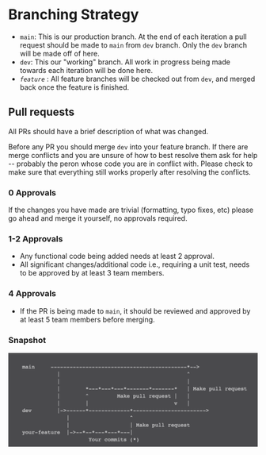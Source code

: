 # Branching Strategy
- ```main```: This is our production branch. At the end of each iteration a pull request should be made to `main` from `dev` branch. Only the `dev` branch will be made off of here.
- ```dev```: This our "working" branch. All work in progress being made towards each iteration will be done here.
- *```feature```* : All feature branches will be checked out from `dev`, and merged back once the feature is finished.

## Pull requests 
All PRs should have a brief description of what was changed.

Before any PR you should merge  `dev`  into your feature branch. If there are merge conflicts and you are unsure of how to best resolve them ask for help -- probably the peron whose code you are in conflict with. Please check to make sure that everything still works properly after resolving the conflicts.

### 0 Approvals

 If the changes you have made are trivial (formatting, typo fixes, etc) please go ahead and merge it yourself, no approvals required.

### 1-2 Approvals

-   Any functional code being added needs at least 2 approval.
-   All significant changes/additional code i.e., requiring a unit test, needs to be approved by at least 3 team members.

### 4 Approvals

-   If the PR is being made to  `main`, it should be reviewed and approved by at least 5 team members before merging.

### Snapshot
![Visual of our branching strategy](Sketch.png)
